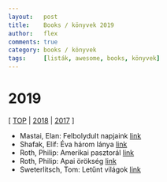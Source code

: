 ```yaml
---
layout:   post
title:    Books / könyvek 2019
author:   flex
comments: true
category: books / könyvek
tags:     [listák, awesome, books, könyvek]
---
```


<link rel='stylesheet' href='unitegallery/css/unite-gallery.css' type='text/css' /> 
<link rel='stylesheet' href='unitegallery/themes/default/ug-theme-default.css' type='text/css' /> 

<script type='text/javascript' src='unitegallery/js/jquery-11.0.min.js'></script>
<script type='text/javascript' src='unitegallery/js/unitegallery.min.js'></script> 
<script type='text/javascript' src='unitegallery/themes/tiles/ug-theme-tiles.js'></script>

# 2019

[ [TOP](TOP_books.html) | [2018](2018_books.html) | [2017](2017_books.html) ]

<div id="gallery2019" style="display:none; margin-bottom: .7em; margin-left: 1.5%; margin-right: 1.5%; margin-top: .5em;">

<img alt="Mastai, Elan: Felbolydult napjaink" src="images/books/2019/felbolydult_napjaink.jpg" data-image="images/movies/2019/felbolydult_napjaink_ORIGINAL.jpg" data-description="Mastai, Elan: Felbolydult napjaink">
<img alt="Shafak, Elif: Éva három lánya" src="images/books/2019/eva_harom_lanya.jpg" data-image="images/movies/2019/eva_harom_lanya_ORIGINAL.jpg" data-description="Shafak, Elif: Éva három lánya">
<img alt="Shafak, Elif: Éva három lánya" src="images/books/2019/eva_harom_lanya.jpg" data-image="images/movies/2019/eva_harom_lanya_ORIGINAL.jpg" data-description="Shafak, Elif: Éva három lánya">
<img alt="Roth, Philip: Amerikai pasztorál" src="images/books/2019/amerikai_pasztoral.jpg" data-image="images/movies/2019/amerikai_pasztoral_ORIGINAL.jpg" data-description="Roth, Philip: Amerikai pasztorál">
<img alt="Roth, Philip: Apai örökség" src="images/books/2019/apai-orokseg.jpg" data-image="images/movies/2019/apai-orokseg_ORIGINAL.jpg" data-description="Roth, Philip: Apai örökség">
<img alt="Sweterlitsch, Tom: Letűnt világok" src="images/books/2019/letunt_vilagok.jpg" data-image="images/movies/2019/letunt_vilagok_ORIGINAL.jpg" data-description="Sweterlitsch, Tom: Letűnt világok">

</div>

<div class="newspaper2">

<ul>

<li>Mastai, Elan: Felbolydult napjaink <a href="https://www.agavekonyvek.hu/konyvek/felbolydult-napjaink">link</a></li>
<li>Shafak, Elif: Éva három lánya <a href="https://europakiado.hu/konyv/eva-harom-lanya">link</a></li>
<li>Roth, Philip: Amerikai pasztorál <a href="https://europakiado.hu/konyv/749104/amerikai-pasztoral-2955/">link</a></li>
<li>Roth, Philip: Apai örökség <a href="http://helikon.libricsoport.hu/fooldal/konyvek/apai-orokseg/">link</a></li>
<li>Sweterlitsch, Tom: Letűnt világok <a href="https://www.agavekonyvek.hu/konyvek/letunt-vilagok">link</a></li>

</ul>

</div>

<script type="text/javascript"> 
											   
	jQuery( document ).ready( function() { jQuery( "#gallery2019" ).unitegallery( {

		tiles_space_between_cols:      10,
		tiles_justified_space_between: 10,
		//tiles_col_width:               500,
		tile_enable_shadow:            true,
			tile_shadow_h: 			   3,			//position of horizontal shadow
			tile_shadow_v: 			   3,			//position of vertical shadow
			tile_shadow_blur: 		   5,			//shadow blur
			tile_shadow_spread: 	   2,			//shadow spread
			tile_shadow_color: 		   "#2B2B2B",	//shadow color

		theme_gallery_padding:         0,
		tiles_type: 				   "justified",

		gallery_width: 				   "100%",
		tiles_exact_width: 			   false,

		gallery_control_keyboard:      true,

	} ) } );

</script>